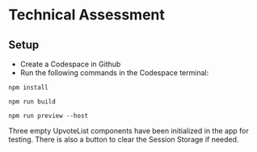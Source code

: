 # Technical Assessment

## Setup
- Create a Codespace in Github
- Run the following commands in the Codespace terminal:

`npm install`

`npm run build`

`npm run preview --host`

Three empty UpvoteList components have been initialized in the app for testing. There is also a button to clear the Session Storage if needed.
